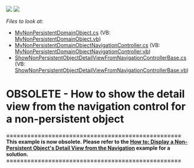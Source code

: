<!-- default badges list -->
[![](https://img.shields.io/badge/Open_in_DevExpress_Support_Center-FF7200?style=flat-square&logo=DevExpress&logoColor=white)](https://supportcenter.devexpress.com/ticket/details/E556)
[![](https://img.shields.io/badge/📖_How_to_use_DevExpress_Examples-e9f6fc?style=flat-square)](https://docs.devexpress.com/GeneralInformation/403183)
<!-- default badges end -->
<!-- default file list -->
*Files to look at*:

* [MyNonPersistentDomainObject.cs](./CS/WinWebSolution.Module/MyNonPersistentDomainObject.cs) (VB: [MyNonPersistentDomainObject.vb](./VB/WinWebSolution.Module/MyNonPersistentDomainObject.vb))
* [MyNonPersistentDomainObjectNavigationController.cs](./CS/WinWebSolution.Module/MyNonPersistentDomainObjectNavigationController.cs) (VB: [MyNonPersistentDomainObjectNavigationController.vb](./VB/WinWebSolution.Module/MyNonPersistentDomainObjectNavigationController.vb))
* [ShowNonPersistentObjectDetailViewFromNavigationControllerBase.cs](./CS/WinWebSolution.Module/ShowNonPersistentObjectDetailViewFromNavigationControllerBase.cs) (VB: [ShowNonPersistentObjectDetailViewFromNavigationControllerBase.vb](./VB/WinWebSolution.Module/ShowNonPersistentObjectDetailViewFromNavigationControllerBase.vb))
<!-- default file list end -->
# OBSOLETE - How to show the detail view from the navigation control for a non-persistent object


<p><strong>==================================================<br />
This example is now obsolete. Please refer to the </strong><a href="http://documentation.devexpress.com/#Xaf/CustomDocument3471"><strong><u>How to: Display a Non-Persistent Object's Detail View from the Navigation</u></strong></a><strong> example for a solution.<br />
==================================================</strong></p>

<br/>


